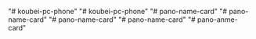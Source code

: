 "# koubei-pc-phone" 
"# koubei-pc-phone" 
"# pano-name-card" 
"# pano-name-card" 
"# pano-name-card" 
"# pano-name-card" 
"# pano-anme-card" 
